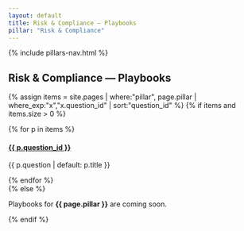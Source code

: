 ```yaml
---
layout: default
title: Risk & Compliance — Playbooks
pillar: "Risk & Compliance"
---
```


{% include pillars-nav.html %}

## Risk & Compliance — Playbooks

{% assign items = site.pages | where:"pillar", page.pillar | where_exp:"x","x.question_id" | sort:"question_id" %}
{% if items and items.size > 0 %}
<div class="guide-cards">
  {% for p in items %}
  <div class="guide-card">
    <h4><a href="{{ p.url | relative_url }}">{{ p.question_id }}</a></h4>
    <p>{{ p.question | default: p.title }}</p>
  </div>
  {% endfor %}
</div>
{% else %}
<p>Playbooks for <strong>{{ page.pillar }}</strong> are coming soon.</p>
{% endif %}
